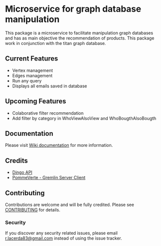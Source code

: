 # Microservice for graph database manipulation
This package is a microservice to facilitate manipulation graph databases and has as main objective the recommendation of products.
This package work in conjunction with the titan graph database.

## Current Features  
- Vertex management
- Edges management 
- Run any query
- Displays all emails saved in database

## Upcoming Features
- Colaborative filter recommendation 
- Add filter by category in WhoViewAlsoView and WhoBougthAlsoBougth

## Documentation
Please visit [Wiki documentation](https://github.com/rlacerda83/recommendation-system-service/wiki) for more information.

## Credits
- [Dingo API](https://github.com/dingo/api)
- [PommeVerte - Gremlin Server Client](https://github.com/PommeVerte/gremlin-php)

## Contributing
Contributions are welcome and will be fully credited. Please see [CONTRIBUTING](CONTRIBUTING.md) for details.

### Security
If you discover any security related issues, please email r.lacerda83@gmail.com instead of using the issue tracker.


